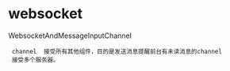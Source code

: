# websocket 


WebsocketAndMessageInputChannel

     channel  接受所有其他组件，目的是发送消息提醒前台有未读消息的channel
     接受多个服务器。